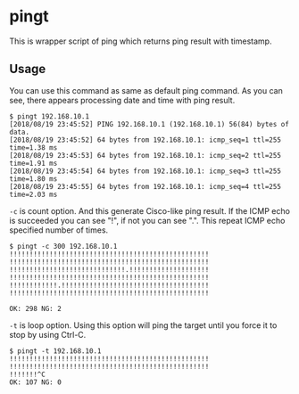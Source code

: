 # pingt
This is wrapper script of ping which returns ping result with timestamp.

## Usage 

You can use this command as same as default ping command. As you can see, there appears processing date and time with ping result.

```shell
$ pingt 192.168.10.1
[2018/08/19 23:45:52] PING 192.168.10.1 (192.168.10.1) 56(84) bytes of data.
[2018/08/19 23:45:52] 64 bytes from 192.168.10.1: icmp_seq=1 ttl=255 time=1.38 ms
[2018/08/19 23:45:53] 64 bytes from 192.168.10.1: icmp_seq=2 ttl=255 time=1.91 ms
[2018/08/19 23:45:54] 64 bytes from 192.168.10.1: icmp_seq=3 ttl=255 time=1.80 ms
[2018/08/19 23:45:55] 64 bytes from 192.168.10.1: icmp_seq=4 ttl=255 time=2.03 ms
```

`-c` is count option. And this generate Cisco-like ping result. If the ICMP echo is succeeded you can see "!", if not you can see ".". This repeat ICMP echo specified number of times.

```shell
$ pingt -c 300 192.168.10.1
!!!!!!!!!!!!!!!!!!!!!!!!!!!!!!!!!!!!!!!!!!!!!!!!!!
!!!!!!!!!!!!!!!!!!!!!!!!!!!!!!!!!!!!!!!!!!!!!!!!!!
!!!!!!!!!!!!!!!!!!!!!!!!!!!!!.!!!!!!!!!!!!!!!!!!!!
!!!!!!!!!!!!!!!!!!!!!!!!!!!!!!!!!!!!!!!!!!!!!!!!!!
!!!!!!!!!!!!.!!!!!!!!!!!!!!!!!!!!!!!!!!!!!!!!!!!!!
!!!!!!!!!!!!!!!!!!!!!!!!!!!!!!!!!!!!!!!!!!!!!!!!!!

OK: 298 NG: 2
```

`-t` is loop option. Using this option will ping the target until you force it to stop by using Ctrl-C.

```shell
$ pingt -t 192.168.10.1
!!!!!!!!!!!!!!!!!!!!!!!!!!!!!!!!!!!!!!!!!!!!!!!!!!
!!!!!!!!!!!!!!!!!!!!!!!!!!!!!!!!!!!!!!!!!!!!!!!!!!
!!!!!!!^C
OK: 107 NG: 0
```
